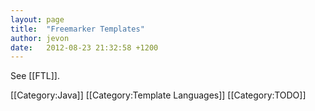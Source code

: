```yaml
---
layout: page
title:  "Freemarker Templates"
author: jevon
date:   2012-08-23 21:32:58 +1200
---
```


See [[FTL]].

[[Category:Java]]
[[Category:Template Languages]]
[[Category:TODO]]